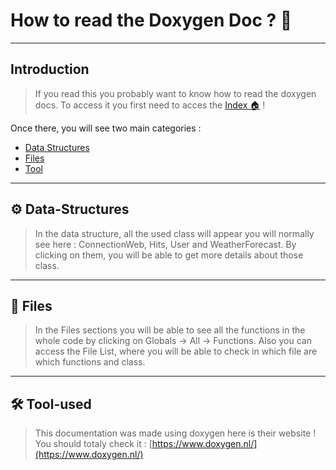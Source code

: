 # How to read the Doxygen Doc ? 🤔

- - -

## Introduction

>If you read this you probably want to know how to read the doxygen docs.
To access it you first need to acces the [Index 🏠](./html/index.html) !

Once there, you will see two main categories :
- [Data Structures](#-data-structures)
- [Files](#-files)
- [Tool](#-tool-used)

- - -

## ⚙️ Data-Structures

> In the data structure, all the used class will appear
> you will normally see here : ConnectionWeb, Hits, User and WeatherForecast.
> By clicking on them, you will be able to get more details about those class.

- - -

## 📁 Files

> In the Files sections you will be able to see all the functions in the whole code
> by clicking on Globals -> All -> Functions.
> Also you can access the File List, where you will be able to check in which file are which functions and class.

- - -

## 🛠️ Tool-used

> This documentation was made using doxygen here is their website !
> You should totaly check it : [https://www.doxygen.nl/](https://www.doxygen.nl/)